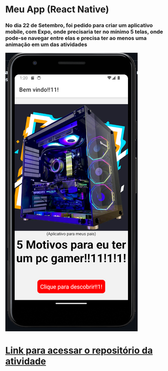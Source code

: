 # Meu App (React Native)

### No dia 22 de Setembro, foi pedido para criar um aplicativo mobile, com Expo, onde precisaria ter no mínimo 5 telas, onde pode-se navegar entre elas e precisa ter ao menos uma animação em um das atividades

![Tela do aplicativo](tela.png)

# [Link para acessar o repositório da atividade](https://github.com/ArthurOReis/atvRNnavigationEanimation/)